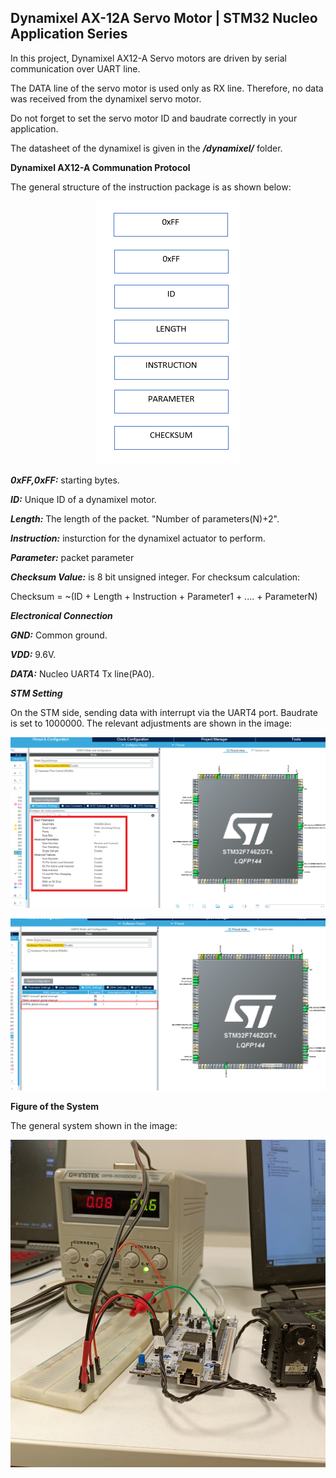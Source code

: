 ## Dynamixel AX-12A Servo Motor  | STM32 Nucleo Application Series ##

In this project, Dynamixel AX12-A Servo motors are driven by serial communication over UART line.

The DATA line of the servo motor is used only as RX line. Therefore, no data was received from the dynamixel servo motor.

Do not forget to set the servo motor ID and baudrate correctly in your application. 

The datasheet of the dynamixel is given in the ***/dynamixel/*** folder.

**Dynamixel AX12-A Communation Protocol**

The general structure of the instruction package is as shown below:

<p align="center">
  <img src="images/commProtocol.PNG">
</p>

***0xFF,0xFF:*** starting bytes.

***ID:*** Unique ID of a dynamixel motor.

***Length:*** The length of the packet. "Number of parameters(N)+2".

***Instruction:***  insturction for the dynamixel actuator to perform.
  
***Parameter:***  packet parameter
  

***Checksum Value:*** is 8 bit unsigned integer. For checksum calculation:

Checksum = ~(ID + Length + Instruction + Parameter1 + .... + ParameterN)


***Electronical Connection***

***GND:*** Common ground.

***VDD:*** 9.6V.

***DATA:*** Nucleo UART4 Tx line(PA0).

***STM Setting***

On the STM side, sending data with interrupt via the UART4 port. Baudrate is set to 1000000. The relevant adjustments are shown in the image:

<p align="center">
  <img src="images/UART4.PNG">
</p>

<p align="center">
  <img src="images/UART4IT.PNG">
</p>

**Figure of the System**

The general system shown in the image:

<p align="center">
  <img src="images/SYSTEM.PNG">
</p>







